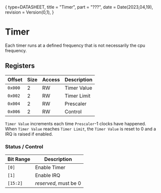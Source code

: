 {
    type=DATASHEET,
    title = "Timer",
    part = "???",
    date = Date(2023,04,19),
    revision = Version(0,1),
}

# Timer

Each timer runs at a defined frequency that is not necessarily the cpu frequency.

## Registers

| Offset  | Size | Access | Description |
| ------- | ---- | ------ | ----------- |
| `0x000` | 2    | RW     | Timer Value |
| `0x002` | 2    | RW     | Timer Limit |
| `0x004` | 2    | RW     | Prescaler   |
| `0x006` | 2    | RW     | Control     |

`Timer Value` increments each time `Prescaler`-1 clocks have happened. When `Timer Value` reaches `Timer Limit`, the `Timer Value` is reset to 0 and a IRQ is raised if enabled.

### Status / Control

| Bit Range | Description           |
| --------- | --------------------- |
| `[0]`     | Enable Timer          |
| `[1]`     | Enable IRQ            |
| `[15:2]`  | _reserved_, must be 0 |
